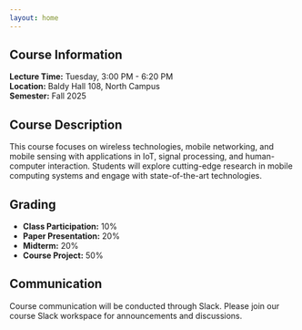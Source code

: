 ```yaml
---
layout: home
---
```


## Course Information

**Lecture Time:** Tuesday, 3:00 PM - 6:20 PM  
**Location:** Baldy Hall 108, North Campus  
**Semester:** Fall 2025  

## Course Description

This course focuses on wireless technologies, mobile networking, and mobile sensing with applications in IoT, signal processing, and human-computer interaction. Students will explore cutting-edge research in mobile computing systems and engage with state-of-the-art technologies.

## Grading

- **Class Participation:** 10%
- **Paper Presentation:** 20%
- **Midterm:** 20%
- **Course Project:** 50%

## Communication

Course communication will be conducted through Slack. Please join our course Slack workspace for announcements and discussions.
